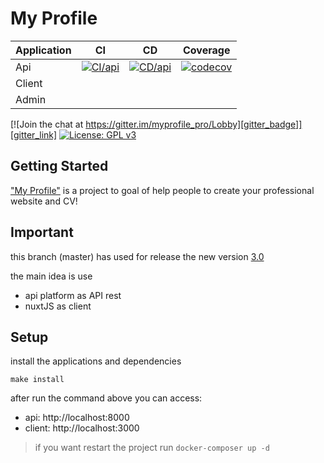 # My Profile

| Application | CI | CD | Coverage |
|-------------|----|----|----------|
| Api         | [![CI/api][ci_badge]][ci_link]  | [![CD/api][cd_badge]][cd_link] | [![codecov][test_badge]][test_link]|
| Client      | | |
| Admin       | | |

[![Join the chat at https://gitter.im/myprofile_pro/Lobby][gitter_badge]][gitter_link]
[![License: GPL v3][licence_badge]][licence_link]

## Getting Started

  ["My Profile"](https://www.myprofile.pro/) is a project to goal of help people to create your professional website and CV!
  
## Important

this branch (master) has used for release the new version [3.0](https://github.com/eerison/myprofile/milestone/2)

the main idea is use

- api platform as API rest
- nuxtJS as client

## Setup

install the applications and dependencies
```shell
make install
```
after run the command above you can access:

- api: http://localhost:8000
- client: http://localhost:3000

> if you want restart the project run `docker-composer up -d`

  
[ci_badge]: https://github.com/eerison/myprofile/actions/workflows/ci_api.yml/badge.svg?branch=master
[ci_link]: https://github.com/eerison/myprofile/actions/workflows/ci_api.yml
[cd_badge]: https://github.com/eerison/myprofile/actions/workflows/continuous_deploy.yml/badge.svg
[cd_link]: https://github.com/eerison/myprofile/actions/workflows/continuous_deploy.yml?query=workflow%3AContinuous+Deploy
[test_badge]: https://codecov.io/gh/eerison/myprofile/branch/master/graph/badge.svg?token=ZIW9RTWH1B
[test_link]: https://codecov.io/gh/eerison/myprofile
[gitter_badge]: https://badges.gitter.im/Join%20Chat.svg
[gitter_link]: https://gitter.im/myprofile_pro/Lobby?utm_source=badge&utm_medium=badge&utm_campaign=pr-badge&utm_content=badge
[licence_badge]: https://img.shields.io/badge/License-GPLv3-blue.svg
[licence_link]: https://github.com/eerison/myprofile/blob/master/LICENSE

